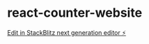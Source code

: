 # react-counter-website

[Edit in StackBlitz next generation editor ⚡️](https://stackblitz.com/~/github.com/Mahendarreddykommidi/react-counter-website)